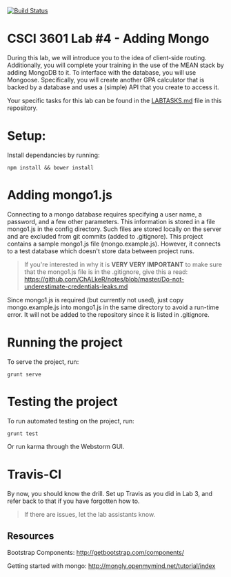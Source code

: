 [![Build Status](https://travis-ci.org/mitc0380/3601-S16-lab4_mongo.svg?branch=master)](https://travis-ci.org/mitc0380/3601-S16-lab4_mongo)

# CSCI 3601 Lab #4 - Adding Mongo
During this lab, we will introduce you to the idea of client-side routing. Additionally, you will complete your training in the use of the MEAN stack by adding MongoDB to it. To interface with the database, you will use Mongoose. Specifically, you will create another GPA calculator that is backed by a database and uses a (simple) API that you create to access it.

Your specific tasks for this lab can be found in the [LABTASKS.md](LABTASKS.md) file in this repository.

# Setup:
Install dependancies by running:

````
npm install && bower install
````

# Adding mongo1.js
Connecting to a mongo database requires specifying a user name, a password, and a few other parameters. This information is stored in a file mongo1.js in the config directory. Such files are stored locally on the server and are excluded from git commits (added to .gitignore). This project contains a sample mongo1.js file (mongo.example.js). However, it connects to a test database which doesn't store data between project runs.

> If you're interested in why it is **VERY VERY IMPORTANT** to make sure that the mongo1.js file is in the .gitignore, give this a read: https://github.com/ChALkeR/notes/blob/master/Do-not-underestimate-credentials-leaks.md

Since mongo1.js is required (but currently not used), just copy mongo.example.js into mongo1.js in the same directory to avoid a run-time error. It will not be added to the repository since it is listed in .gitignore.

# Running the project
To serve the project, run:

````
grunt serve
````

# Testing the project
To run automated testing on the project, run:
````
grunt test
````
Or run karma through the Webstorm GUI.

# Travis-CI

By now, you should know the drill. Set up Travis as you did in Lab 3, and refer back to that if you have forgotten how to.

> If there are issues, let the lab assistants know.

## Resources
Bootstrap Components:
http://getbootstrap.com/components/

Getting started with mongo:
http://mongly.openmymind.net/tutorial/index





